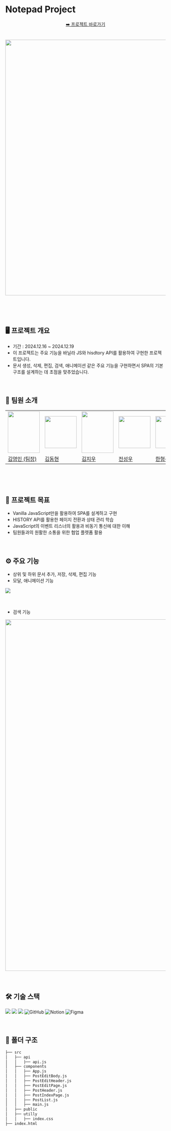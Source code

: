 # Notepad Project
<center><a href="https://notepad-rosy.vercel.app/">➡️ 프로젝트 바로가기</a></center> <br /><br />
<img src="https://github.com/user-attachments/assets/99770d78-c91b-4151-993a-8b002da787a6"  width="800px;"/>

<br><br><br>

## 🖥️ 프로젝트 개요
- 기간 : 2024.12.16 ~ 2024.12.19
- 이 프로젝트는 주요 기능을 바닐라 JS와 hisdtory API를 활용하여 구현한 프로젝트입니다.
- 문서 생성, 삭제, 편집, 검색, 애니메이션 같은 주요 기능을 구현하면서 SPA의 기본 구조를 설계하는 데 초점을 맞추었습니다.
<br><br><br>

## 👥 팀원 소개
<center>
<table>
  <tbody>
    <tr>
      <td align="center"><img src="https://github.com/user-attachments/assets/afbe467c-8dc7-4bbe-bb3b-6e4eab5f5536" width="100px;" height="130px"/></td>
      <td align="center"><img src="https://github.com/user-attachments/assets/a1849338-6012-4536-9719-a6d580e62e11" width="100px;" /></td>
      <td align="center"><img src="https://github.com/user-attachments/assets/b799a14e-6263-4cd9-8ff9-b7f8ab2afb9d" width="100px;" height="130px"/></td>
      <td align="center"><img src="https://github.com/user-attachments/assets/5c7219e5-57eb-4361-bed7-bf6d68bad6e9" width="100px;" /></td>
      <td align="center"><img src="https://github.com/user-attachments/assets/1a210965-2f67-44ce-8f6f-703355dbefc2" width="100px;" /></td>
    </tr>
    <center>
    <tr>
      <td><a href="https://github.com/kimyougmin">김영민 (팀장)</a></td>
      <td><a href="https://github.com/kdh990315">김동현</a></td>
      <td><a href="https://github.com/erase0250">김지우</a></td>
      <td><a href="https://github.com/Castillou">전성우</a></td>
      <td><a href="https://github.com/hhj4569">한형주</a></td>
    </tr>
     
  </tbody>
</table>
</center>
<br><br><br>

## 🎯 프로젝트 목표
- Vanilla JavaScript만을 활용하여 SPA를 설계하고 구현
- HISTORY API를 활용한 페이지 전환과 상태 관리 학습
- JavaScript의 이벤트 리스너의 활용과 비동기 통신에 대한 이해
- 팀원들과의 원활한 소통을 위한 협업 플렛폼 활용 
<br><br><br>

## ⚙️ 주요 기능
- 상위 및 하위 문서 추가, 저장, 삭제, 편집 기능
- 모달, 애니메이션 기능
<img src="https://github.com/user-attachments/assets/b667746a-67b8-4247-b9d7-517b223f0491"  />
<br><br><br>

- 검색 기능
<img src="https://github.com/user-attachments/assets/b6f70f95-92af-4484-b788-ee632b6b8fbf" width="1100" />
<br><br><br>

## 🛠️ 기술 스택
<img src="https://img.shields.io/badge/html5-E34F26?style=for-the-badge&logo=html5&logoColor=white"> <img src="https://img.shields.io/badge/css-1572B6?style=for-the-badge&logo=css3&logoColor=white"> <img src="https://img.shields.io/badge/javascript-F7DF1E?style=for-the-badge&logo=javascript&logoColor=black">
<img alt="GitHub" src ="https://img.shields.io/badge/GitHub-181717.svg?&style=for-the-badge&logo=GitHub&logoColor=white"/>
![Notion](https://img.shields.io/badge/Notion-%23000000.svg?style=for-the-badge&logo=notion&logoColor=white) 
![Figma](https://img.shields.io/badge/figma-%23F24E1E.svg?style=for-the-badge&logo=figma&logoColor=white)
<br><br><br>

## 📁 폴더 구조
```bash
├── src
│   ├── api
│   │   ├── api.js
│   ├── components
│   │   ├── App.js
│   │   ├── PostEditBody.js
│   │   ├── PostEditHeader.js
│   │   ├── PostEditPage.js
│   │   ├── PostHeader.js
│   │   ├── PostIndexPage.js
│   │   ├── PostList.js
│   │   ├── main.js            
│   ├── public
│   ├── utilly
│   │   ├── index.css
├── index.html
``` 
<br><br><br>


